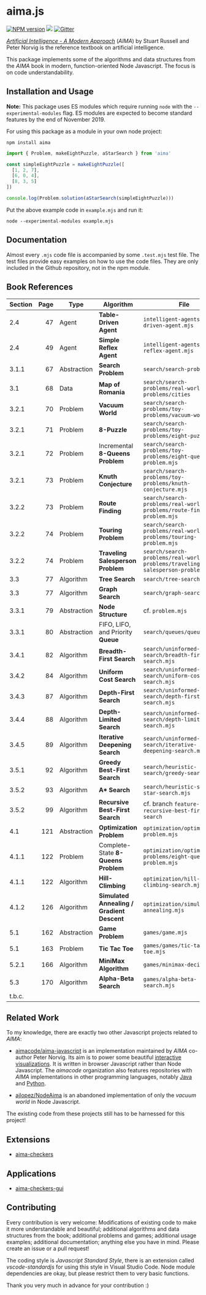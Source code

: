 # aima.js

[![NPM version](https://img.shields.io/npm/v/aima.svg)](https://www.npmjs.com/package/aima)
![](https://github.com/davidpomerenke/aima.js/workflows/Node%20CI/badge.svg)
[![Gitter](https://badges.gitter.im/aima-js/community.svg)](https://gitter.im/aima-js/community?utm_source=badge&utm_medium=badge&utm_campaign=pr-badge)

[*Artificial Intelligence - A Modern Approach*](http://aima.cs.berkeley.edu/) (*AIMA*) by Stuart Russell and Peter Norvig is the reference textbook on artificial intelligence. 

This package implements some of the algorithms and data structures from the *AIMA* book in modern, function-oriented Node Javascript. The focus is on code understandability. 

## Installation and Usage

**Note:** This package uses ES modules which require running `node` with the `--experimental-modules` flag. ES modules are expected to become standard features by the end of November 2019. 

For using this package as a module in your own node project: 

`npm install aima`

```javascript
import { Problem, makeEightPuzzle, aStarSearch } from 'aima'

const simpleEightPuzzle = makeEightPuzzle([
  [1, 2, 7],
  [6, 0, 4],
  [8, 3, 5]
])

console.log(Problem.solution(aStarSearch(simpleEightPuzzle)))
```

Put the above example code in `example.mjs` and run it: 

`node --experimental-modules example.mjs`

## Documentation

Almost every `.mjs` code file is accompanied by some `.test.mjs` test file. The test files provide easy examples on how to use the code files. They are only included in the Github repository, not in the npm module. 

## Book References

Section | Page | Type | Algorithm | File
--- | ---:| --- | --- | ---
2.4 | 47 | Agent | **Table-Driven Agent** | `intelligent-agents/table-driven-agent.mjs`
2.4 | 49 | Agent | **Simple Reflex Agent** | `intelligent-agents/simple-reflex-agent.mjs`
3.1.1 | 67 | Abstraction | **Search Problem** | `search/search-problem.mjs`
3.1 | 68 | Data | **Map of Romania** | `search/search-problems/real-world-problems/cities`
3.2.1 | 70 | Problem | **Vacuum World** | `search/search-problems/toy-problems/vacuum-world.mjs`
3.2.1 | 71 | Problem | **8-Puzzle** | `search/search-problems/toy-problems/eight-puzzle.mjs`
3.2.1 | 72 | Problem | Incremental **8-Queens Problem** | `search/search-problems/toy-problems/eight-queens-problem.mjs`
3.2.1 | 73 | Problem | **Knuth Conjecture** | `search/search-problems/toy-problems/knuth-conjecture.mjs`
3.2.2 | 73 | Problem | **Route Finding** | `search/search-problems/real-world-problems/route-finding-problem.mjs`
3.2.2 | 74 | Problem | **Touring Problem** | `search/search-problems/real-world-problems/touring-problem.mjs`
3.2.2 | 74 | Problem | **Traveling Salesperson Problem** | `search/search-problems/real-world-problems/traveling-salesperson-problem.mjs`
3.3 | 77 | Algorithm | **Tree Search** | `search/tree-search.mjs`
3.3 | 77 | Algorithm | **Graph Search** | `search/graph-search.mjs`
3.3.1 | 79 | Abstraction | **Node Structure** | cf. `problem.mjs`
3.3.1 | 80 | Abstraction | FIFO, LIFO, and Priority **Queue** | `search/queues/queue.mjs`
3.4.1 | 82 | Algorithm | **Breadth-First Search** | `search/uninformed-search/breadth-first-search.mjs`
3.4.2 | 84 | Algorithm | **Uniform Cost Search** | `search/uninformed-search/uniform-cost-search.mjs`
3.4.3 | 87 | Algorithm | **Depth-First Search** | `search/uninformed-search/depth-first-search.mjs`
3.4.4 | 88 | Algorithm | **Depth-Limited Search** | `search/uninformed-search/depth-limited-search.mjs`
3.4.5 | 89 | Algorithm | **Iterative Deepening Search** | `search/uninformed-search/iterative-deepening-search.mjs`
3.5.1 | 92 | Algorithm | **Greedy Best-First Search** | `search/heuristic-search/greedy-search.mjs`
3.5.2 | 93 | Algorithm | **A\* Search** | `search/heuristic-search/a-star-search.mjs`
3.5.2 | 99 | Algorithm | **Recursive Best-First Search** | cf. branch `feature-recursive-best-first-search`
4.1 | 121 | Abstraction | **Optimization Problem** | `optimization/optimization-problem.mjs`
4.1.1 | 122 | Problem | Complete-State **8-Queens Problem** | `optimization/optimization-problems/eight-queens-problem.mjs`
4.1.1 | 122 | Algorithm | **Hill-Climbing** | `optimization/hill-climbing-search.mjs`
4.1.2 | 126 | Algorithm | **Simulated Annealing / Gradient Descent** | `optimization/simulated-annealing.mjs`
5.1 | 162 | Abstraction | **Game Problem** | `games/game.mjs`
5.1 | 163 | Problem | **Tic Tac Toe** | `games/games/tic-tac-toe.mjs`
5.2.1 | 166 | Algorithm | **MiniMax Algorithm** | `games/minimax-decision.mjs`
5.3 | 170 | Algorithm | **Alpha-Beta Search** | `games/alpha-beta-search.mjs`
t.b.c. | | | |


## Related Work

To my knowledge, there are exactly two other Javascript projects related to *AIMA*: 

- [aimacode/aima-javascript](https://github.com/aimacode/aima-javascript) is an implementation maintained by *AIMA* co-author Peter Norvig. Its aim is to power some beautiful [interactive visualizations](http://aimacode.github.io/aima-javascript/). It is written in browser Javascript rather than Node Javascript. The *aimacode* organization also features repositories with *AIMA* implementations in other programming languages, notably [Java](https://github.com/aimacode/aima-java) and [Python](https://github.com/aimacode/aima-python). 

- [ajlopez/NodeAima](https://github.com/ajlopez/NodeAima) is an abandoned implementation of only the *vacuum world* in Node Javascript. 

The existing code from these projects still has to be harnessed for this project! 

## Extensions
- [aima-checkers](https://github.com/davidpomerenke/aima-checkers)

## Applications
- [aima-checkers-gui](https://github.com/davidpomerenke/aima-checkers-gui)

## Contributing

Every contribution is very welcome: Modifications of existing code to make it more understandable and beautiful; additional algorithms and data structures from the book; additional problems and games; additional usage examples; additional documentation; anything else you have in mind. Please create an issue or a pull request! 

The coding style is *Javascript Standard Style*, there is an extension called *vscode-standardjs* for using this style in Visual Studio Code. Node module dependencies are okay, but please restrict them to very basic functions. 

Thank you very much in advance for your contribution :)
